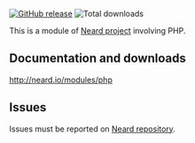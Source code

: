 [![GitHub release](https://img.shields.io/github/release/neard/module-php.svg?style=flat-square)](https://github.com/neard/module-php/releases/latest)
![Total downloads](https://img.shields.io/github/downloads/neard/module-php/total.svg?style=flat-square)

This is a module of [Neard project](https://github.com/neard/neard) involving PHP.

## Documentation and downloads

http://neard.io/modules/php

## Issues

Issues must be reported on [Neard repository](https://github.com/neard/neard/issues).

